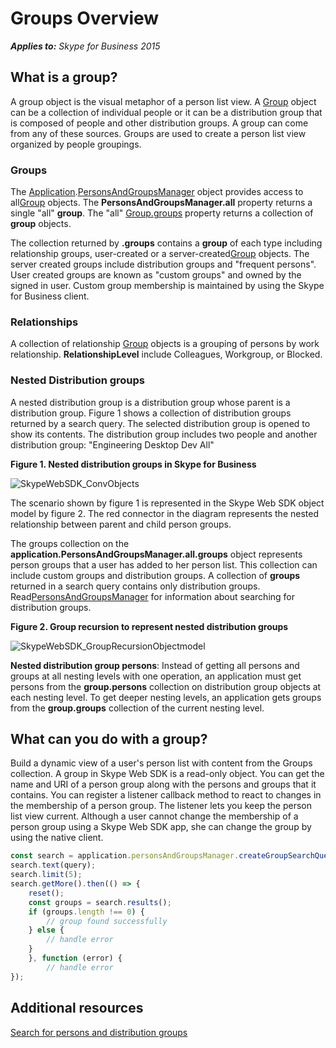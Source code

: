 
# Groups Overview


 _**Applies to:** Skype for Business 2015_

## What is a group?

A group object is the visual metaphor of a person list view. A <a href="http://officedev.github.io/skype-docs/Skype/WebSDK/model/api/interfaces/jcafe.group.html" target="">Group</a> object can be a collection of individual people or it can be a distribution group that is composed of people and other distribution groups. A group can come from any of these sources. Groups are used to create a person list view organized by people groupings.


### Groups

The <a href="http://officedev.github.io/skype-docs/Skype/WebSDK/model/api/interfaces/jcafe.application.html" target="">Application</a>.<a href="http://officedev.github.io/skype-docs/Skype/WebSDK/model/api/interfaces/jcafe.personsandgroupsmanager.html" target="">PersonsAndGroupsManager</a> object provides access to all<a href="http://officedev.github.io/skype-docs/Skype/WebSDK/model/api/interfaces/jcafe.group.html" target="">Group</a> objects. The **PersonsAndGroupsManager.all** property returns a single "all" **group**. The "all" <a href="http://officedev.github.io/skype-docs/Skype/WebSDK/model/api/interfaces/jcafe.group.html#groups" target="">Group.groups</a> property returns a collection of **group** objects.

The collection returned by  **.groups** contains a **group** of each type including relationship groups, user-created or a server-created<a href="http://officedev.github.io/skype-docs/Skype/WebSDK/model/api/interfaces/jcafe.group.html" target="">Group</a> objects. The server created groups include distribution groups and "frequent persons". User created groups are known as "custom groups" and owned by the signed in user. Custom group membership is maintained by using the Skype for Business client.


### Relationships

A collection of relationship <a href="http://officedev.github.io/skype-docs/Skype/WebSDK/model/api/interfaces/jcafe.group.html" target="">Group</a> objects is a grouping of persons by work relationship. **RelationshipLevel** include Colleagues, Workgroup, or Blocked.


### Nested Distribution groups

A nested distribution group is a distribution group whose parent is a distribution group. Figure 1 shows a collection of distribution groups returned by a search query. The selected distribution group is opened to show its contents. The distribution group includes two people and another distribution group: "Engineering Desktop Dev All" 


**Figure 1. Nested distribution groups in Skype for Business**

![SkypeWebSDK_ConvObjects](../images/7bb0af54-be7a-4c3b-a41c-516b8e7bcd04.png) 

The scenario shown by figure 1 is represented in the Skype Web SDK object model by figure 2. The red connector in the diagram represents the nested relationship between parent and child person groups.

The groups collection on the  **application.PersonsAndGroupsManager.all.groups** object represents person groups that a user has added to her person list. This collection can include custom groups and distribution groups. A collection of **groups** returned in a search query contains only distribution groups. Read<a href="http://officedev.github.io/skype-docs/Skype/WebSDK/model/api/interfaces/jcafe.personsandgroupsmanager.html" target="">PersonsAndGroupsManager</a> for information about searching for distribution groups.


**Figure 2. Group recursion to represent nested distribution groups**

![SkypeWebSDK_GroupRecursionObjectmodel](../images/98268a50-4d6f-4969-be93-2c7a81fe57a8.png) 

**Nested distribution group persons**: Instead of getting all persons and groups at all nesting levels with one operation, an application must get persons from the **group.persons** collection on distribution group objects at each nesting level. To get deeper nesting levels, an application gets groups from the **group.groups** collection of the current nesting level.


## What can you do with a group?

Build a dynamic view of a user's person list with content from the Groups collection. A group in Skype Web SDK is a read-only object. You can get the name and URI of a person group along with the persons and groups that it contains. You can register a listener callback method to react to changes in the membership of a person group. The listener lets you keep the person list view current. Although a user cannot change the membership of a person group using a Skype Web SDK app, she can change the group by using the native client.

```js        
const search = application.personsAndGroupsManager.createGroupSearchQuery();
search.text(query);
search.limit(5);
search.getMore().then(() => {
    reset();
    const groups = search.results();
    if (groups.length !== 0) {
        // group found successfully
    } else {
        // handle error
    }
    }, function (error) {
        // handle error
});
```


## Additional resources

<a href="https://msdn.microsoft.com/skype/websdk/docs/ptcontactssearch" target="">Search for persons and distribution groups</a>


